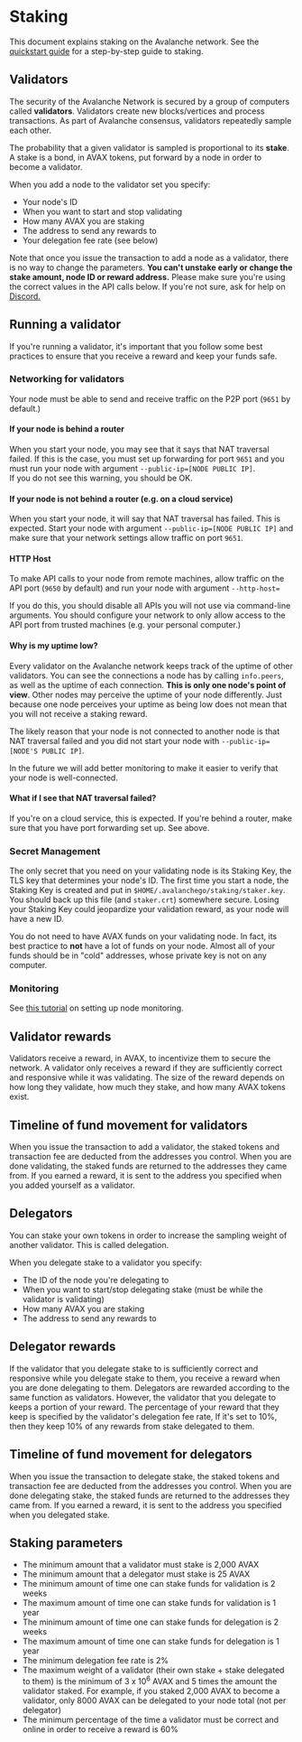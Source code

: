 # Staking

This document explains staking on the Avalanche network.
See the [quickstart guide](quickstart.md) for a step-by-step guide to staking.

## Validators

The security of the Avalanche Network is secured by a group of computers called **validators**.
Validators create new blocks/vertices and process transactions.
As part of Avalanche consensus, validators repeatedly sample each other.

The probability that a given validator is sampled is proportional to its **stake**.
A stake is a bond, in AVAX tokens, put forward by a node in order to become a validator.

When you add a node to the validator set you specify:

* Your node's ID
* When you want to start and stop validating
* How many AVAX you are staking
* The address to send any rewards to
* Your delegation fee rate (see below)

Note that once you issue the transaction to add a node as a validator, there is no way to change the parameters.
**You can't unstake early or change the stake amount, node ID or reward address.**
Please make sure you're using the correct values in the API calls below.
If you're not sure, ask for help on [Discord.](https://chat.avalabs.org)

## Running a validator

If you're running a validator, it's important that you follow some best practices to ensure that you receive a reward and keep your funds safe.

### Networking for validators

Your node must be able to send and receive traffic on the P2P port (`9651` by default.)

#### If your node is behind a router

When you start your node, you may see that it says that NAT traversal failed.
If this is the case, you must set up forwarding for port `9651` and you must run your
node with argument `--public-ip=[NODE PUBLIC IP]`.  
If you do not see this warning, you should be OK.

#### If your node is not behind a router (e.g. on a cloud service)

When you start your node, it will say that NAT traversal has failed. This is expected.
Start your node with argument `--public-ip=[NODE PUBLIC IP]` and make sure that your network settings allow traffic on port `9651`.

#### HTTP Host

To make API calls to your node from remote machines, allow traffic on the API port (`9650` by default) 
and run your node with argument `--http-host=`

If you do this, you should disable all APIs you will not use via command-line arguments.
You should configure your network to only allow access to the API port from trusted machines (e.g. your personal computer.) 

#### Why is my uptime low?

Every validator on the Avalanche network keeps track of the uptime of other validators.
You can see the connections a node has by calling `info.peers`, as well as the uptime of each connection.
**This is only one node's point of view**. Other nodes may perceive the uptime of your node differently.
Just because one node perceives your uptime as being low does not mean that you will not receive a staking reward.

The likely reason that your node is not connected to another node is that NAT traversal failed and you did not start your node with `--public-ip=[NODE'S PUBLIC IP]`.

In the future we will add better monitoring to make it easier to verify that your node is well-connected.

#### What if I see that NAT traversal failed?

If you're on a cloud service, this is expected.
If you're behind a router, make sure that you have port forwarding set up. See above.

### Secret Management

The only secret that you need on your validating node is its Staking Key, the TLS key that determines your node's ID.
The first time you start a node, the Staking Key is created and put in `$HOME/.avalanchego/staking/staker.key`.
You should back up this file (and `staker.crt`) somewhere secure.
Losing your Staking Key could jeopardize your validation reward, as your node will have a new ID.

You do not need to have AVAX funds on your validating node.
In fact, its best practice to **not** have a lot of funds on your node.
Almost all of your funds should be in "cold" addresses, whose private key is not on any computer.

### Monitoring

See [this tutorial](tutorials/node-monitoring.md) on setting up node monitoring.

## Validator rewards

Validators receive a reward, in AVAX, to incentivize them to secure the network.
A validator only receives a reward if they are sufficiently correct and responsive while it was validating. 
The size of the reward depends on how long they validate, how much they stake, and how many AVAX tokens exist.

## Timeline of fund movement for validators

When you issue the transaction to add a validator, the staked tokens and transaction fee are deducted from the addresses you control.
When you are done validating, the staked funds are returned to the addresses they came from.
If you earned a reward, it is sent to the address you specified when you added yourself as a validator.

## Delegators

You can stake your own tokens in order to increase the sampling weight of another validator.
This is called delegation.

When you delegate stake to a validator you specify:

* The ID of the node you're delegating to
* When you want to start/stop delegating stake (must be while the validator is validating)
* How many AVAX you are staking
* The address to send any rewards to

## Delegator rewards

If the validator that you delegate stake to is sufficiently correct and responsive while you delegate stake to them, you receive a reward when you are done delegating to them.
Delegators are rewarded according to the same function as validators.
However, the validator that you delegate to keeps a portion of your reward.
The percentage of your reward that they keep is specified by the validator's delegation fee rate,
If it's set to 10%, then they keep 10% of any rewards from stake delegated to them.

## Timeline of fund movement for delegators

When you issue the transaction to delegate stake, the staked tokens and transaction fee are deducted from the addresses you control.
When you are done delegating stake, the staked funds are returned to the addresses they came from.
If you earned a reward, it is sent to the address you specified when you delegated stake.

## Staking parameters

* The minimum amount that a validator must stake is 2,000 AVAX
* The minimum amount that a delegator must stake is 25 AVAX
* The minimum amount of time one can stake funds for validation is 2 weeks
* The maximum amount of time one can stake funds for validation is 1 year
* The minimum amount of time one can stake funds for delegation is 2 weeks
* The maximum amount of time one can stake funds for delegation is 1 year
* The minimum delegation fee rate is 2%
* The maximum weight of a validator (their own stake + stake delegated to them) is the minimum of 3 x 10<sup>6</sup> AVAX and 5 times the amount the validator staked.
  For example, if you staked 2,000 AVAX to become a validator, only 8000 AVAX can be delegated to your node total (not per delegator)
* The minimum percentage of the time a validator must be correct and online in order to receive a reward is 60%
